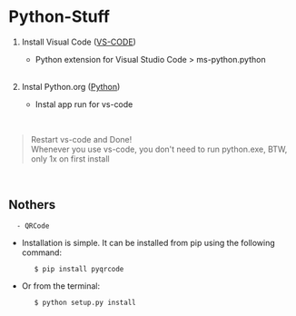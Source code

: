 # Python-Stuff



1. Install Visual Code ([VS-CODE](https://code.visualstudio.com/download))
   - Python extension for Visual Studio Code > ms-python.python
<br><br>

2. Instal Python.org ([Python](https://www.python.org/downloads/))
   - Instal app run for vs-code
<br>
  
>Restart vs-code and Done!<br>
>Whenever you use vs-code, you don't need to run python.exe, BTW, only 1x on first install
<br>

## Nothers
      - QRCode
- Installation is simple. It can be installed from pip using the following command:

         $ pip install pyqrcode

- Or from the terminal:

         $ python setup.py install
